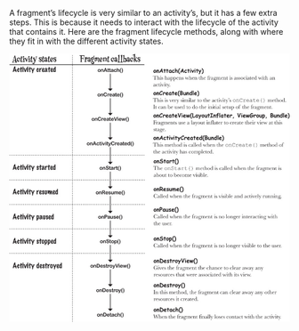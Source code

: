 A fragment’s lifecycle is very similar to an activity’s, but it has a few extra steps. This is because it needs to interact with the lifecycle of the activity that contains it. Here are the fragment lifecycle methods, along with where they fit in with the different activity states.

![](.guides/img/16.png)